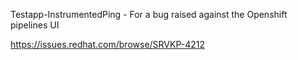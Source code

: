 Testapp-InstrumentedPing - For a bug raised against the Openshift pipelines UI

https://issues.redhat.com/browse/SRVKP-4212 

